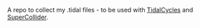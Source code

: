 A repo to collect my .tidal files - to be used with [TidalCycles](https://tidalcycles.org) and [SuperCollider](https://supercollider.github.io).
